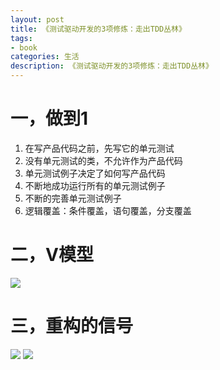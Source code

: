 ```yaml
---
layout: post
title: 《测试驱动开发的3项修炼：走出TDD丛林》
tags:
- book
categories: 生活
description: 《测试驱动开发的3项修炼：走出TDD丛林》
---
```


# 一，做到1 #  

1. 在写产品代码之前，先写它的单元测试 
2. 没有单元测试的类，不允许作为产品代码 
3. 单元测试例子决定了如何写产品代码 
4. 不断地成功运行所有的单元测试例子 
5. 不断的完善单元测试例子 
6. 逻辑覆盖：条件覆盖，语句覆盖，分支覆盖

# 二，V模型

![](http://thumbnail0.baidupcs.com/thumbnail/764f3192a24be61dbe39ee59184706a9?fid=354717987-250528-814158023784369&time=1469977200&rt=sh&sign=FDTAER-DCb740ccc5511e5e8fedcff06b081203-6VyHtvLHt5BEuwDn4m1lyxSUyVM%3D&expires=2h&chkv=0&chkbd=0&chkpc=&dp-logid=2624732908&dp-callid=0&size=c850_u580&quality=100)


# 三，重构的信号

![](http://thumbnail0.baidupcs.com/thumbnail/fe211a3279dbb45b0a04a30c33fce580?fid=354717987-250528-149583062590545&time=1469977200&rt=sh&sign=FDTAER-DCb740ccc5511e5e8fedcff06b081203-dpYsMruBL%2F5x6ghAFv7u%2FSrIvSM%3D&expires=2h&chkv=0&chkbd=0&chkpc=&dp-logid=2624732908&dp-callid=0&size=c850_u580&quality=100)
![](http://thumbnail0.baidupcs.com/thumbnail/b3046b0627cc9cae7bcb733ce7f7684b?fid=354717987-250528-131498520753673&time=1469977200&rt=sh&sign=FDTAER-DCb740ccc5511e5e8fedcff06b081203-4HHTEJAK1jytdzfarbvb1Kmon5A%3D&expires=2h&chkv=0&chkbd=0&chkpc=&dp-logid=2633490362&dp-callid=0&size=c850_u580&quality=100)